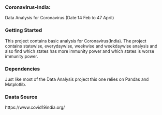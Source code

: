 ### Coronavirus-India: 
<p> Data Analysis for Coronavirus (Date 14 Feb to 47 April) </p>

### Getting Started 
<p> This project contains basic analysis for Coronavirus(India). The project contains statewise, everydaywise, weekwise and weekdaywise analysis and also find which states has more immunity power and which states is worse immunity power.</p> 

### Dependencies 
<p> Just like most of the Data Analysis project this one relies on Pandas and Matplotlib. </p>

### Daata Source 
<p> https://www.covid19india.org/ </p>
